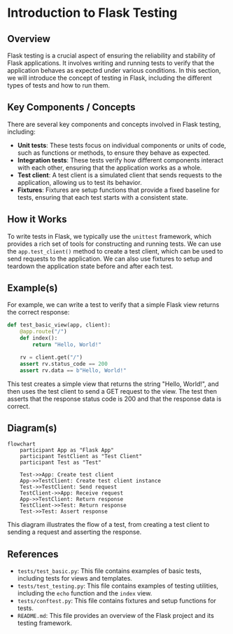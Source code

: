 # Introduction to Flask Testing
## Overview
Flask testing is a crucial aspect of ensuring the reliability and stability of Flask applications. It involves writing and running tests to verify that the application behaves as expected under various conditions. In this section, we will introduce the concept of testing in Flask, including the different types of tests and how to run them.

## Key Components / Concepts
There are several key components and concepts involved in Flask testing, including:
* **Unit tests**: These tests focus on individual components or units of code, such as functions or methods, to ensure they behave as expected.
* **Integration tests**: These tests verify how different components interact with each other, ensuring that the application works as a whole.
* **Test client**: A test client is a simulated client that sends requests to the application, allowing us to test its behavior.
* **Fixtures**: Fixtures are setup functions that provide a fixed baseline for tests, ensuring that each test starts with a consistent state.

## How it Works
To write tests in Flask, we typically use the `unittest` framework, which provides a rich set of tools for constructing and running tests. We can use the `app.test_client()` method to create a test client, which can be used to send requests to the application. We can also use fixtures to setup and teardown the application state before and after each test.

## Example(s)
For example, we can write a test to verify that a simple Flask view returns the correct response:
```python
def test_basic_view(app, client):
    @app.route("/")
    def index():
        return "Hello, World!"

    rv = client.get("/")
    assert rv.status_code == 200
    assert rv.data == b"Hello, World!"
```
This test creates a simple view that returns the string "Hello, World!", and then uses the test client to send a GET request to the view. The test then asserts that the response status code is 200 and that the response data is correct.

## Diagram(s)
```mermaid
flowchart
    participant App as "Flask App"
    participant TestClient as "Test Client"
    participant Test as "Test"

    Test->>App: Create test client
    App->>TestClient: Create test client instance
    Test->>TestClient: Send request
    TestClient->>App: Receive request
    App->>TestClient: Return response
    TestClient->>Test: Return response
    Test->>Test: Assert response
```
This diagram illustrates the flow of a test, from creating a test client to sending a request and asserting the response.

## References
* `tests/test_basic.py`: This file contains examples of basic tests, including tests for views and templates.
* `tests/test_testing.py`: This file contains examples of testing utilities, including the `echo` function and the `index` view.
* `tests/conftest.py`: This file contains fixtures and setup functions for tests.
* `README.md`: This file provides an overview of the Flask project and its testing framework.